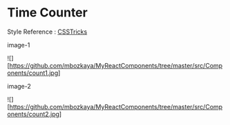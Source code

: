 # Time Counter

Style Reference : [CSSTricks](https://css-tricks.com/how-to-create-an-animated-countdown-timer-with-html-css-and-javascript/)

image-1

![][https://github.com/mbozkaya/MyReactComponents/tree/master/src/Components/count1.jpg]

image-2

![][https://github.com/mbozkaya/MyReactComponents/tree/master/src/Components/count2.jpg]